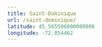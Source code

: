 ```yaml
---
title: Saint-Dominique
url: /saint-dominique/
latitude: 45.565506000000006
longitude: -72.854462
---
```

